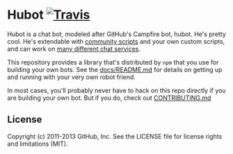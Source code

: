 # Hubot [![Travis](https://secure.travis-ci.org/github/hubot.png)](http://travis-ci.org/github/hubot)

Hubot is a chat bot, modeled after GitHub's Campfire bot, hubot. He's pretty
cool. He's extendable with
[community scripts](https://github.com/github/hubot-scripts) and your own custom
scripts, and can work on [many different chat services](docs/adapters.md).

This repository provides a library that's distributed by `npm` that you
use for building your own bots.  See the [docs/README.md](docs/README.md)
for details on getting up and running with your very own robot friend.

In most cases, you'll probably never have to hack on this repo directly if you
are building your own bot. But if you do, check out [CONTRIBUTING.md](CONTRIBUTING.md)

## License

Copyright (c) 2011-2013 GitHub, Inc. See the LICENSE file for license rights and
limitations (MIT).
